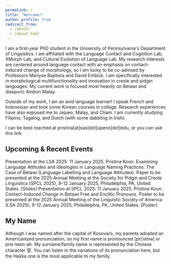 ```yaml
---
permalink: /
title: "Welcome!"
author_profile: true
redirect_from: 
  - /about/
  - /about.html
---
```


I am a first-year PhD student in the University of Pennsylvania's Department of Linguistics. I am affiliated with the Language Contact and Cognition Lab, XMorph Lab, and Cultural Evolution of Language Lab. My research interests are centered around language contact with an emphasis on contact-induced change of morphology, so I am lucky to be co-advised by Professors Marlyse Baptista and David Embick. I am specifically interested in morphological multifunctionality and innovation in creole and pidgin languages. My current work is focused most heavily on Betawi and diasporic Ambon Malay.

Outside of my work, I am an avid language learner! I speak French and Indonesian and took some Korean courses in college. Research experiences have also exposed me to Jejueo, Malay, and Cham. I am currently studying Filipino, Tagalog, and Dutch (with some dabbling in Irish).

I can be best reached at pristina[at]sas[dot]upenn[dot]edu, or you can use this link.

## Upcoming & Recent Events ## 
Presentation at the LSA 2025: 11 January 2025. Pristina Koon. Examining Language Attitudes and Ideologies in Language Naming Practices: The Case of Betawi (Language Labelling and Language Attitudes). Paper to be presented at the 2025 Annual Meeting at the Society for Pidgin and Creole Linguistics (SPCL 2025), 9-12 January 2025, Philadelphia, PA, United States. [Slides] 
Presentation at SPCL 2025: 11 January 2025. Pristina Koon. Contact-Induced Change in Betawi Free and Enclitic Pronouns. Poster to be presented at the 2025 Annual Meeting of the Linguistic Society of America (LSA 2025), 9-12 January 2025, Philadelphia, PA, United States. [Poster]

## My Name ## 
Although I was named after the capital of Kosova/o, my parents adopted an Americanized pronunciation, so my first name is pronounced [prɪˈstinə] or pris-teen-ah. My surname/family name is represented by the Chinese character 官. You can listen to the variations of its pronunciation here, but the Hakka one is the most applicable to my family.
